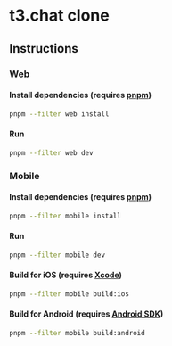 # t3.chat clone

## Instructions

### Web

#### Install dependencies (requires [pnpm](https://pnpm.io/installation#using-other-package-managers))

```bash
pnpm --filter web install
```

#### Run

```bash
pnpm --filter web dev
```

### Mobile

#### Install dependencies (requires [pnpm](https://pnpm.io/installation#using-other-package-managers))

```bash
pnpm --filter mobile install
```

#### Run

```bash
pnpm --filter mobile dev
```

#### Build for iOS (requires [Xcode](https://developer.apple.com/xcode/))

```bash
pnpm --filter mobile build:ios
```

#### Build for Android (requires [Android SDK](https://developer.android.com/studio))

```bash
pnpm --filter mobile build:android
```
